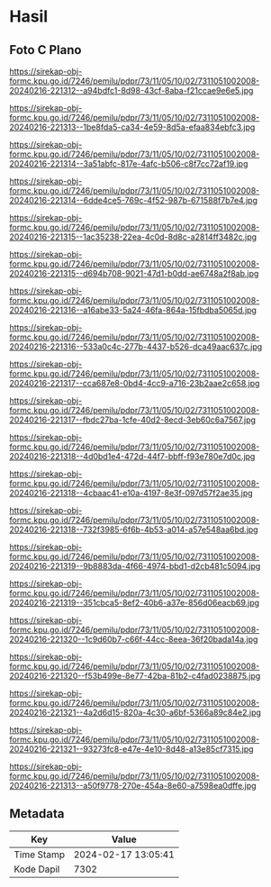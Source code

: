 # Hasil

## Foto C Plano

https://sirekap-obj-formc.kpu.go.id/7246/pemilu/pdpr/73/11/05/10/02/7311051002008-20240216-221312--a94bdfc1-8d98-43cf-8aba-f21ccae9e6e5.jpg

https://sirekap-obj-formc.kpu.go.id/7246/pemilu/pdpr/73/11/05/10/02/7311051002008-20240216-221313--1be8fda5-ca34-4e59-8d5a-efaa834ebfc3.jpg

https://sirekap-obj-formc.kpu.go.id/7246/pemilu/pdpr/73/11/05/10/02/7311051002008-20240216-221314--3a51abfc-817e-4afc-b506-c8f7cc72af19.jpg

https://sirekap-obj-formc.kpu.go.id/7246/pemilu/pdpr/73/11/05/10/02/7311051002008-20240216-221314--6dde4ce5-769c-4f52-987b-671588f7b7e4.jpg

https://sirekap-obj-formc.kpu.go.id/7246/pemilu/pdpr/73/11/05/10/02/7311051002008-20240216-221315--1ac35238-22ea-4c0d-8d8c-a2814ff3482c.jpg

https://sirekap-obj-formc.kpu.go.id/7246/pemilu/pdpr/73/11/05/10/02/7311051002008-20240216-221315--d694b708-9021-47d1-b0dd-ae6748a2f8ab.jpg

https://sirekap-obj-formc.kpu.go.id/7246/pemilu/pdpr/73/11/05/10/02/7311051002008-20240216-221316--a16abe33-5a24-46fa-864a-15fbdba5065d.jpg

https://sirekap-obj-formc.kpu.go.id/7246/pemilu/pdpr/73/11/05/10/02/7311051002008-20240216-221316--533a0c4c-277b-4437-b526-dca49aac637c.jpg

https://sirekap-obj-formc.kpu.go.id/7246/pemilu/pdpr/73/11/05/10/02/7311051002008-20240216-221317--cca687e8-0bd4-4cc9-a716-23b2aae2c658.jpg

https://sirekap-obj-formc.kpu.go.id/7246/pemilu/pdpr/73/11/05/10/02/7311051002008-20240216-221317--fbdc27ba-1cfe-40d2-8ecd-3eb60c6a7567.jpg

https://sirekap-obj-formc.kpu.go.id/7246/pemilu/pdpr/73/11/05/10/02/7311051002008-20240216-221318--4d0bd1e4-472d-44f7-bbff-f93e780e7d0c.jpg

https://sirekap-obj-formc.kpu.go.id/7246/pemilu/pdpr/73/11/05/10/02/7311051002008-20240216-221318--4cbaac41-e10a-4197-8e3f-097d57f2ae35.jpg

https://sirekap-obj-formc.kpu.go.id/7246/pemilu/pdpr/73/11/05/10/02/7311051002008-20240216-221318--732f3985-6f6b-4b53-a014-a57e548aa6bd.jpg

https://sirekap-obj-formc.kpu.go.id/7246/pemilu/pdpr/73/11/05/10/02/7311051002008-20240216-221319--9b8883da-4f66-4974-bbd1-d2cb481c5094.jpg

https://sirekap-obj-formc.kpu.go.id/7246/pemilu/pdpr/73/11/05/10/02/7311051002008-20240216-221319--351cbca5-8ef2-40b6-a37e-856d06eacb69.jpg

https://sirekap-obj-formc.kpu.go.id/7246/pemilu/pdpr/73/11/05/10/02/7311051002008-20240216-221320--1c9d60b7-c66f-44cc-8eea-36f20bada14a.jpg

https://sirekap-obj-formc.kpu.go.id/7246/pemilu/pdpr/73/11/05/10/02/7311051002008-20240216-221320--f53b499e-8e77-42ba-81b2-c4fad0238875.jpg

https://sirekap-obj-formc.kpu.go.id/7246/pemilu/pdpr/73/11/05/10/02/7311051002008-20240216-221321--4a2d6d15-820a-4c30-a6bf-5366a89c84e2.jpg

https://sirekap-obj-formc.kpu.go.id/7246/pemilu/pdpr/73/11/05/10/02/7311051002008-20240216-221321--93273fc8-e47e-4e10-8d48-a13e85cf7315.jpg

https://sirekap-obj-formc.kpu.go.id/7246/pemilu/pdpr/73/11/05/10/02/7311051002008-20240216-221313--a50f9778-270e-454a-8e60-a7598ea0dffe.jpg


## Metadata

| Key        | Value               |
| ---------- | ------------------- |
| Time Stamp | 2024-02-17 13:05:41 |
| Kode Dapil | 7302                |



